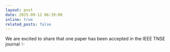 ```yaml
---
layout: post
date: 2025-09-12 06:39:00
inline: true
related_posts: false
---
```


<!-- :smile: -->

We are excited to share that one paper has been accepted in the IEEE TNSE journal :sparkles: 
